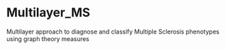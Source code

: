 # Multilayer_MS
Multilayer approach to diagnose and classify Multiple Sclerosis phenotypes using graph theory measures
